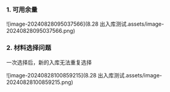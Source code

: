 ### 1. 可用余量

![image-20240828095037566](8.28 出入库测试.assets/image-20240828095037566.png)

### 2. 材料选择问题

一次选择后，新的入库无法重复选择

![image-20240828100859215](8.28 出入库测试.assets/image-20240828100859215.png)